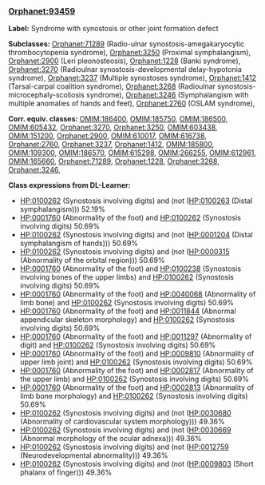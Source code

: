 
### [Orphanet:93459](http://www.orpha.net/ORDO/Orphanet_93459)
**Label:** Syndrome with synostosis or other joint formation defect

**Subclasses:** [Orphanet:71289](http://www.orpha.net/ORDO/Orphanet_71289) (Radio-ulnar synostosis-amegakaryocytic thrombocytopenia syndrome), [Orphanet:3250](http://www.orpha.net/ORDO/Orphanet_3250) (Proximal symphalangism), [Orphanet:2900](http://www.orpha.net/ORDO/Orphanet_2900) (Leri pleonosteosis), [Orphanet:1228](http://www.orpha.net/ORDO/Orphanet_1228) (Banki syndrome), [Orphanet:3270](http://www.orpha.net/ORDO/Orphanet_3270) (Radioulnar synostosis-developmental delay-hypotonia syndrome), [Orphanet:3237](http://www.orpha.net/ORDO/Orphanet_3237) (Multiple synostoses syndrome), [Orphanet:1412](http://www.orpha.net/ORDO/Orphanet_1412) (Tarsal-carpal coalition syndrome), [Orphanet:3268](http://www.orpha.net/ORDO/Orphanet_3268) (Radioulnar synostosis-microcephaly-scoliosis syndrome), [Orphanet:3246](http://www.orpha.net/ORDO/Orphanet_3246) (Symphalangism with multiple anomalies of hands and feet), [Orphanet:2760](http://www.orpha.net/ORDO/Orphanet_2760) (OSLAM syndrome), 

**Corr. equiv. classes:** [OMIM:186400](http://purl.obolibrary.org/obo/OMIM_186400), [OMIM:185750](http://purl.obolibrary.org/obo/OMIM_185750), [OMIM:186500](http://purl.obolibrary.org/obo/OMIM_186500), [OMIM:605432](http://purl.obolibrary.org/obo/OMIM_605432), [Orphanet:3270](http://www.orpha.net/ORDO/Orphanet_3270), [Orphanet:3250](http://www.orpha.net/ORDO/Orphanet_3250), [OMIM:603438](http://purl.obolibrary.org/obo/OMIM_603438), [OMIM:151200](http://purl.obolibrary.org/obo/OMIM_151200), [Orphanet:2900](http://www.orpha.net/ORDO/Orphanet_2900), [OMIM:610017](http://purl.obolibrary.org/obo/OMIM_610017), [OMIM:616738](http://purl.obolibrary.org/obo/OMIM_616738), [Orphanet:2760](http://www.orpha.net/ORDO/Orphanet_2760), [Orphanet:3237](http://www.orpha.net/ORDO/Orphanet_3237), [Orphanet:1412](http://www.orpha.net/ORDO/Orphanet_1412), [OMIM:185800](http://purl.obolibrary.org/obo/OMIM_185800), [OMIM:109300](http://purl.obolibrary.org/obo/OMIM_109300), [OMIM:186570](http://purl.obolibrary.org/obo/OMIM_186570), [OMIM:615298](http://purl.obolibrary.org/obo/OMIM_615298), [OMIM:266255](http://purl.obolibrary.org/obo/OMIM_266255), [OMIM:612961](http://purl.obolibrary.org/obo/OMIM_612961), [OMIM:165660](http://purl.obolibrary.org/obo/OMIM_165660), [Orphanet:71289](http://www.orpha.net/ORDO/Orphanet_71289), [Orphanet:1228](http://www.orpha.net/ORDO/Orphanet_1228), [Orphanet:3268](http://www.orpha.net/ORDO/Orphanet_3268), [Orphanet:3246](http://www.orpha.net/ORDO/Orphanet_3246), 

**Class expressions from DL-Learner:**

- [HP:0100262](http://purl.obolibrary.org/obo/HP_0100262) (Synostosis involving digits) and (not ([HP:0100263](http://purl.obolibrary.org/obo/HP_0100263) (Distal symphalangism))) 52.19%
- [HP:0001760](http://purl.obolibrary.org/obo/HP_0001760) (Abnormality of the foot) and [HP:0100262](http://purl.obolibrary.org/obo/HP_0100262) (Synostosis involving digits) 50.69%
- [HP:0100262](http://purl.obolibrary.org/obo/HP_0100262) (Synostosis involving digits) and (not ([HP:0001204](http://purl.obolibrary.org/obo/HP_0001204) (Distal symphalangism of hands))) 50.69%
- [HP:0100262](http://purl.obolibrary.org/obo/HP_0100262) (Synostosis involving digits) and (not ([HP:0000315](http://purl.obolibrary.org/obo/HP_0000315) (Abnormality of the orbital region))) 50.69%
- [HP:0001760](http://purl.obolibrary.org/obo/HP_0001760) (Abnormality of the foot) and [HP:0100238](http://purl.obolibrary.org/obo/HP_0100238) (Synostosis involving bones of the upper limbs) and [HP:0100262](http://purl.obolibrary.org/obo/HP_0100262) (Synostosis involving digits) 50.69%
- [HP:0001760](http://purl.obolibrary.org/obo/HP_0001760) (Abnormality of the foot) and [HP:0040068](http://purl.obolibrary.org/obo/HP_0040068) (Abnormality of limb bone) and [HP:0100262](http://purl.obolibrary.org/obo/HP_0100262) (Synostosis involving digits) 50.69%
- [HP:0001760](http://purl.obolibrary.org/obo/HP_0001760) (Abnormality of the foot) and [HP:0011844](http://purl.obolibrary.org/obo/HP_0011844) (Abnormal appendicular skeleton morphology) and [HP:0100262](http://purl.obolibrary.org/obo/HP_0100262) (Synostosis involving digits) 50.69%
- [HP:0001760](http://purl.obolibrary.org/obo/HP_0001760) (Abnormality of the foot) and [HP:0011297](http://purl.obolibrary.org/obo/HP_0011297) (Abnormality of digit) and [HP:0100262](http://purl.obolibrary.org/obo/HP_0100262) (Synostosis involving digits) 50.69%
- [HP:0001760](http://purl.obolibrary.org/obo/HP_0001760) (Abnormality of the foot) and [HP:0009810](http://purl.obolibrary.org/obo/HP_0009810) (Abnormality of upper limb joint) and [HP:0100262](http://purl.obolibrary.org/obo/HP_0100262) (Synostosis involving digits) 50.69%
- [HP:0001760](http://purl.obolibrary.org/obo/HP_0001760) (Abnormality of the foot) and [HP:0002817](http://purl.obolibrary.org/obo/HP_0002817) (Abnormality of the upper limb) and [HP:0100262](http://purl.obolibrary.org/obo/HP_0100262) (Synostosis involving digits) 50.69%
- [HP:0001760](http://purl.obolibrary.org/obo/HP_0001760) (Abnormality of the foot) and [HP:0002813](http://purl.obolibrary.org/obo/HP_0002813) (Abnormality of limb bone morphology) and [HP:0100262](http://purl.obolibrary.org/obo/HP_0100262) (Synostosis involving digits) 50.69%
- [HP:0100262](http://purl.obolibrary.org/obo/HP_0100262) (Synostosis involving digits) and (not ([HP:0030680](http://purl.obolibrary.org/obo/HP_0030680) (Abnormality of cardiovascular system morphology))) 49.36%
- [HP:0100262](http://purl.obolibrary.org/obo/HP_0100262) (Synostosis involving digits) and (not ([HP:0030669](http://purl.obolibrary.org/obo/HP_0030669) (Abnormal morphology of the ocular adnexa))) 49.36%
- [HP:0100262](http://purl.obolibrary.org/obo/HP_0100262) (Synostosis involving digits) and (not ([HP:0012759](http://purl.obolibrary.org/obo/HP_0012759) (Neurodevelopmental abnormality))) 49.36%
- [HP:0100262](http://purl.obolibrary.org/obo/HP_0100262) (Synostosis involving digits) and (not ([HP:0009803](http://purl.obolibrary.org/obo/HP_0009803) (Short phalanx of finger))) 49.36%


